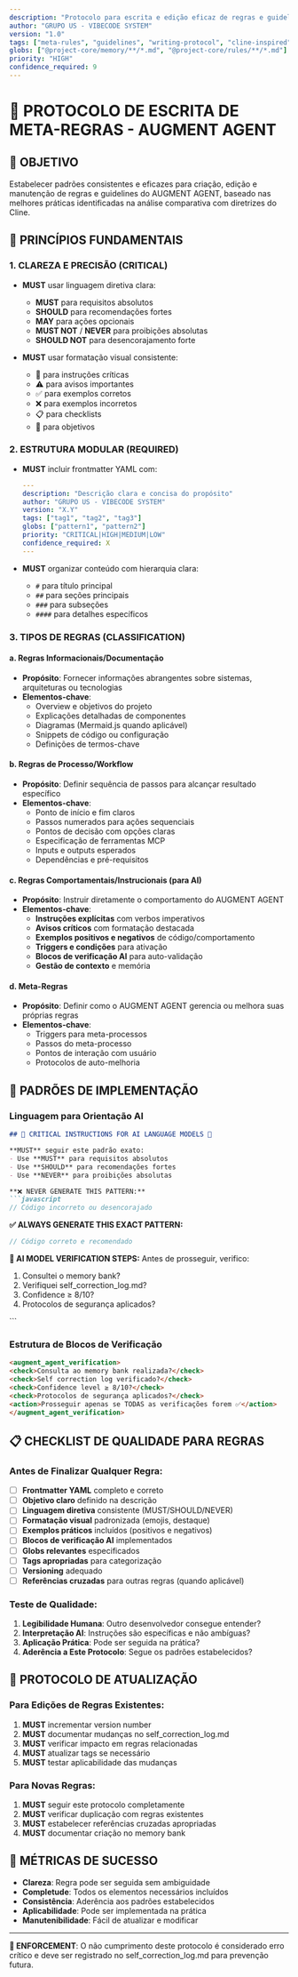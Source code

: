 ```yaml
---
description: "Protocolo para escrita e edição eficaz de regras e guidelines baseado nas melhores práticas do Cline adaptadas para Augment Code"
author: "GRUPO US - VIBECODE SYSTEM"
version: "1.0"
tags: ["meta-rules", "guidelines", "writing-protocol", "cline-inspired", "augment-optimization"]
globs: ["@project-core/memory/**/*.md", "@project-core/rules/**/*.md"]
priority: "HIGH"
confidence_required: 9
---
```


# 📝 PROTOCOLO DE ESCRITA DE META-REGRAS - AUGMENT AGENT

## 🎯 OBJETIVO

Estabelecer padrões consistentes e eficazes para criação, edição e manutenção de regras e guidelines do AUGMENT AGENT, baseado nas melhores práticas identificadas na análise comparativa com diretrizes do Cline.

## 🚨 PRINCÍPIOS FUNDAMENTAIS

### **1. CLAREZA E PRECISÃO (CRITICAL)**

- **MUST** usar linguagem diretiva clara:
  - **MUST** para requisitos absolutos
  - **SHOULD** para recomendações fortes  
  - **MAY** para ações opcionais
  - **MUST NOT** / **NEVER** para proibições absolutas
  - **SHOULD NOT** para desencorajamento forte

- **MUST** usar formatação visual consistente:
  - 🚨 para instruções críticas
  - ⚠️ para avisos importantes
  - ✅ para exemplos corretos
  - ❌ para exemplos incorretos
  - 📋 para checklists
  - 🎯 para objetivos

### **2. ESTRUTURA MODULAR (REQUIRED)**

- **MUST** incluir frontmatter YAML com:
  ```yaml
  ---
  description: "Descrição clara e concisa do propósito"
  author: "GRUPO US - VIBECODE SYSTEM"
  version: "X.Y"
  tags: ["tag1", "tag2", "tag3"]
  globs: ["pattern1", "pattern2"]
  priority: "CRITICAL|HIGH|MEDIUM|LOW"
  confidence_required: X
  ---
  ```

- **MUST** organizar conteúdo com hierarquia clara:
  - `#` para título principal
  - `##` para seções principais
  - `###` para subseções
  - `####` para detalhes específicos

### **3. TIPOS DE REGRAS (CLASSIFICATION)**

#### **a. Regras Informacionais/Documentação**
- **Propósito**: Fornecer informações abrangentes sobre sistemas, arquiteturas ou tecnologias
- **Elementos-chave**:
  - Overview e objetivos do projeto
  - Explicações detalhadas de componentes
  - Diagramas (Mermaid.js quando aplicável)
  - Snippets de código ou configuração
  - Definições de termos-chave

#### **b. Regras de Processo/Workflow**
- **Propósito**: Definir sequência de passos para alcançar resultado específico
- **Elementos-chave**:
  - Ponto de início e fim claros
  - Passos numerados para ações sequenciais
  - Pontos de decisão com opções claras
  - Especificação de ferramentas MCP
  - Inputs e outputs esperados
  - Dependências e pré-requisitos

#### **c. Regras Comportamentais/Instrucionais (para AI)**
- **Propósito**: Instruir diretamente o comportamento do AUGMENT AGENT
- **Elementos-chave**:
  - **Instruções explícitas** com verbos imperativos
  - **Avisos críticos** com formatação destacada
  - **Exemplos positivos e negativos** de código/comportamento
  - **Triggers e condições** para ativação
  - **Blocos de verificação AI** para auto-validação
  - **Gestão de contexto** e memória

#### **d. Meta-Regras**
- **Propósito**: Definir como o AUGMENT AGENT gerencia ou melhora suas próprias regras
- **Elementos-chave**:
  - Triggers para meta-processos
  - Passos do meta-processo
  - Pontos de interação com usuário
  - Protocolos de auto-melhoria

## 🔧 PADRÕES DE IMPLEMENTAÇÃO

### **Linguagem para Orientação AI**

```markdown
## 🚨 CRITICAL INSTRUCTIONS FOR AI LANGUAGE MODELS 🚨

**MUST** seguir este padrão exato:
- Use **MUST** para requisitos absolutos
- Use **SHOULD** para recomendações fortes
- Use **NEVER** para proibições absolutas

**❌ NEVER GENERATE THIS PATTERN:**
```javascript
// Código incorreto ou desencorajado
```

**✅ ALWAYS GENERATE THIS EXACT PATTERN:**
```javascript
// Código correto e recomendado
```

**🤔 AI MODEL VERIFICATION STEPS:**
<thinking>
Antes de prosseguir, verifico:
1. Consultei o memory bank?
2. Verifiquei self_correction_log.md?
3. Confidence ≥ 8/10?
4. Protocolos de segurança aplicados?
</thinking>
```

### **Estrutura de Blocos de Verificação**

```markdown
<augment_agent_verification>
<check>Consulta ao memory bank realizada?</check>
<check>Self correction log verificado?</check>
<check>Confidence level ≥ 8/10?</check>
<check>Protocolos de segurança aplicados?</check>
<action>Prosseguir apenas se TODAS as verificações forem ✅</action>
</augment_agent_verification>
```

## 📋 CHECKLIST DE QUALIDADE PARA REGRAS

### **Antes de Finalizar Qualquer Regra:**

- [ ] **Frontmatter YAML** completo e correto
- [ ] **Objetivo claro** definido na descrição
- [ ] **Linguagem diretiva** consistente (MUST/SHOULD/NEVER)
- [ ] **Formatação visual** padronizada (emojis, destaque)
- [ ] **Exemplos práticos** incluídos (positivos e negativos)
- [ ] **Blocos de verificação AI** implementados
- [ ] **Globs relevantes** especificados
- [ ] **Tags apropriadas** para categorização
- [ ] **Versioning** adequado
- [ ] **Referências cruzadas** para outras regras (quando aplicável)

### **Teste de Qualidade:**

1. **Legibilidade Humana**: Outro desenvolvedor consegue entender?
2. **Interpretação AI**: Instruções são específicas e não ambíguas?
3. **Aplicação Prática**: Pode ser seguida na prática?
4. **Aderência a Este Protocolo**: Segue os padrões estabelecidos?

## 🔄 PROTOCOLO DE ATUALIZAÇÃO

### **Para Edições de Regras Existentes:**

1. **MUST** incrementar version number
2. **MUST** documentar mudanças no self_correction_log.md
3. **MUST** verificar impacto em regras relacionadas
4. **MUST** atualizar tags se necessário
5. **MUST** testar aplicabilidade das mudanças

### **Para Novas Regras:**

1. **MUST** seguir este protocolo completamente
2. **MUST** verificar duplicação com regras existentes
3. **MUST** estabelecer referências cruzadas apropriadas
4. **MUST** documentar criação no memory bank

## 🎯 MÉTRICAS DE SUCESSO

- **Clareza**: Regra pode ser seguida sem ambiguidade
- **Completude**: Todos os elementos necessários incluídos
- **Consistência**: Aderência aos padrões estabelecidos
- **Aplicabilidade**: Pode ser implementada na prática
- **Manutenibilidade**: Fácil de atualizar e modificar

---

**🚨 ENFORCEMENT**: O não cumprimento deste protocolo é considerado erro crítico e deve ser registrado no self_correction_log.md para prevenção futura.
